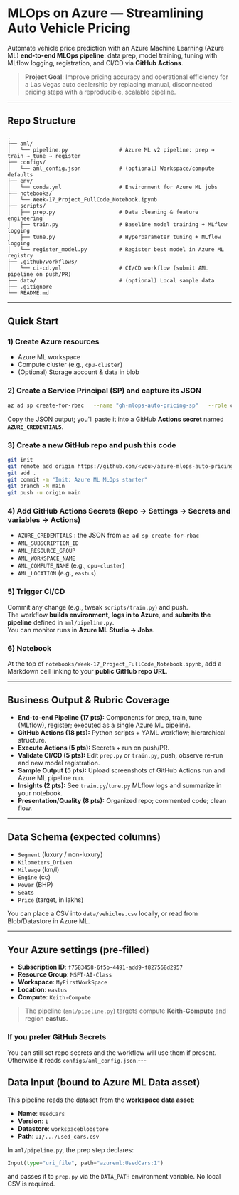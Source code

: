 # MLOps on Azure — Streamlining Auto Vehicle Pricing

Automate vehicle price prediction with an Azure Machine Learning (Azure ML) **end-to-end MLOps pipeline**: data prep, model training, tuning with MLflow logging, registration, and CI/CD via **GitHub Actions**.

> **Project Goal**: Improve pricing accuracy and operational efficiency for a Las Vegas auto dealership by replacing manual, disconnected pricing steps with a reproducible, scalable pipeline.

---

## Repo Structure

```
.
├── aml/
│   └── pipeline.py                # Azure ML v2 pipeline: prep → train → tune → register
├── configs/
│   └── aml_config.json            # (optional) Workspace/compute defaults
├── env/
│   └── conda.yml                  # Environment for Azure ML jobs
├── notebooks/
│   └── Week-17_Project_FullCode_Notebook.ipynb
├── scripts/
│   ├── prep.py                    # Data cleaning & feature engineering
│   ├── train.py                   # Baseline model training + MLflow logging
│   ├── tune.py                    # Hyperparameter tuning + MLflow logging
│   └── register_model.py          # Register best model in Azure ML registry
├── .github/workflows/
│   └── ci-cd.yml                  # CI/CD workflow (submit AML pipeline on push/PR)
├── data/                          # (optional) Local sample data
├── .gitignore
└── README.md
```

---

## Quick Start

### 1) Create Azure resources
- Azure ML workspace
- Compute cluster (e.g., `cpu-cluster`)
- (Optional) Storage account & data in blob

### 2) Create a Service Principal (SP) and capture its JSON
```bash
az ad sp create-for-rbac   --name "gh-mlops-auto-pricing-sp"   --role contributor   --scopes /subscriptions/<SUB_ID>/resourceGroups/<RG>/providers/Microsoft.MachineLearningServices/workspaces/<WS_NAME>
```

Copy the JSON output; you'll paste it into a GitHub **Actions secret** named **`AZURE_CREDENTIALS`**.

### 3) Create a new GitHub repo and push this code
```bash
git init
git remote add origin https://github.com/<you>/azure-mlops-auto-pricing.git
git add .
git commit -m "Init: Azure ML MLOps starter"
git branch -M main
git push -u origin main
```

### 4) Add GitHub Actions **Secrets** (Repo → Settings → Secrets and variables → Actions)
- `AZURE_CREDENTIALS` : the JSON from `az ad sp create-for-rbac`
- `AML_SUBSCRIPTION_ID`
- `AML_RESOURCE_GROUP`
- `AML_WORKSPACE_NAME`
- `AML_COMPUTE_NAME` (e.g., `cpu-cluster`)
- `AML_LOCATION` (e.g., `eastus`)

### 5) Trigger CI/CD
Commit any change (e.g., tweak `scripts/train.py`) and push.  
The workflow **builds environment**, **logs in to Azure**, and **submits the pipeline** defined in `aml/pipeline.py`.  
You can monitor runs in **Azure ML Studio → Jobs**.

### 6) Notebook
At the top of `notebooks/Week-17_Project_FullCode_Notebook.ipynb`, add a Markdown cell linking to your **public GitHub repo URL**.

---

## Business Output & Rubric Coverage

- **End-to-end Pipeline (17 pts):** Components for prep, train, tune (MLflow), register; executed as a single Azure ML pipeline.
- **GitHub Actions (18 pts):** Python scripts + YAML workflow; hierarchical structure.
- **Execute Actions (5 pts):** Secrets + run on push/PR.
- **Validate CI/CD (5 pts):** Edit `prep.py` or `train.py`, push, observe re-run and new model registration.
- **Sample Output (5 pts):** Upload screenshots of GitHub Actions run and Azure ML pipeline run.
- **Insights (2 pts):** See `train.py`/`tune.py` MLflow logs and summarize in your notebook.
- **Presentation/Quality (8 pts):** Organized repo; commented code; clean flow.

---

## Data Schema (expected columns)

- `Segment` (luxury / non-luxury)
- `Kilometers_Driven`
- `Mileage` (km/l)
- `Engine` (cc)
- `Power` (BHP)
- `Seats`
- `Price` (target, in lakhs)

You can place a CSV into `data/vehicles.csv` locally, or read from Blob/Datastore in Azure ML.

---

## Your Azure settings (pre-filled)
- **Subscription ID**: `f7583458-6f5b-4491-add9-f827568d2957`
- **Resource Group**: `MSFT-AI-Class`
- **Workspace**: `MyFirstWorkSpace`
- **Location**: `eastus`
- **Compute**: `Keith-Compute`

> The pipeline (`aml/pipeline.py`) targets compute **Keith-Compute** and region **eastus**.

### If you prefer GitHub Secrets
You can still set repo secrets and the workflow will use them if present. Otherwise it reads `configs/aml_config.json`.---

## Data Input (bound to Azure ML Data asset)
This pipeline reads the dataset from the **workspace data asset**:

- **Name**: `UsedCars`
- **Version**: `1`
- **Datastore**: `workspaceblobstore`
- **Path**: `UI/.../used_cars.csv`

In `aml/pipeline.py`, the prep step declares:
```python
Input(type="uri_file", path="azureml:UsedCars:1")
```
and passes it to `prep.py` via the `DATA_PATH` environment variable. No local CSV is required.